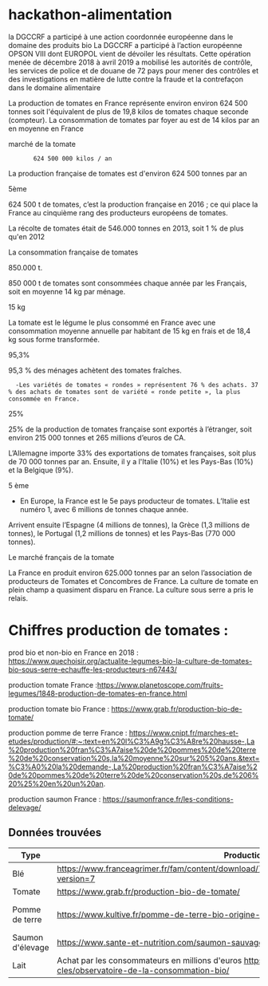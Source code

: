 # hackathon-alimentation
la DGCCRF a participé à une action coordonnée européenne dans le domaine des produits bio
La DGCCRF a participé à l’action européenne OPSON VIII dont EUROPOL vient de dévoiler les résultats. Cette opération menée de décembre 2018 à avril 2019 a mobilisé les autorités de contrôle, les services de police et de douane de 72 pays pour mener des contrôles et des investigations en matière de lutte contre la fraude et la contrefaçon dans le domaine alimentaire

La production de tomates en France représente environ environ 624 500 tonnes soit l'équivalent de plus de 19,8 kilos de tomates chaque seconde (compteur). La consommation de tomates par foyer au est de 14 kilos par an en moyenne en France

 marché de la tomate 


           624 500 000 kilos / an
La production française de tomates est d'environ 624 500 tonnes par an

 

5ème

624 500 t de tomates, c’est la production française en 2016 ; ce qui place la France au cinquième rang des producteurs européens de tomates.



La récolte de tomates était de 546.000 tonnes en 2013, soit 1 % de plus qu'en 2012

 

 

La consommation française de tomates

 

850.000 t.


850 000 t de tomates sont consommées chaque année par les Français, soit en moyenne 14 kg par ménage.
 

 15 kg

La tomate est le légume le plus consommé en France avec une consommation moyenne annuelle par habitant de 15 kg en frais et de 18,4 kg sous forme transformée.

95,3%

95,3 % des ménages achètent des tomates fraîches.



      -Les variétés de tomates « rondes » représentent 76 % des achats. 37 % des achats de tomates sont de variété « ronde petite », la plus consommée en France. 

 



25%

25% de la production de tomates française sont exportés  à l’étranger, soit environ 215 000 tonnes et  265 millions d’euros de CA. 



 L’Allemagne importe 33% des exportations de tomates françaises, soit plus de 70 000 tonnes par an. Ensuite, il y a l'Italie (10%) et les Pays-Bas (10%) et la Belgique (9%).

 

5 ème

   - En Europe, la France est le 5e pays producteur de tomates. L’Italie est numéro 1, avec 6 millions de tonnes chaque année.



Arrivent ensuite l’Espagne (4 millions de tonnes), la Grèce (1,3 millions de tonnes), le Portugal (1,2 millions de tonnes) et les Pays-Bas (770 000 tonnes).

 

Le marché français de la tomate





La France en produit environ 625.000 tonnes par an selon l’association de producteurs de Tomates et Concombres de France.  La culture de tomate en plein champ a quasiment disparu en France. La culture sous serre a pris le relais.

# Chiffres production de tomates :

prod bio et non-bio en France en 2018 : https://www.quechoisir.org/actualite-legumes-bio-la-culture-de-tomates-bio-sous-serre-echauffe-les-producteurs-n67443/


production tomate France :https://www.planetoscope.com/fruits-legumes/1848-production-de-tomates-en-france.html

production tomate bio France : https://www.grab.fr/production-bio-de-tomate/

production pomme de terre France : https://www.cnipt.fr/marches-et-etudes/production/#:~:text=en%20l%C3%A9g%C3%A8re%20hausse-,La%20production%20fran%C3%A7aise%20de%20pommes%20de%20terre%20de%20conservation%20s,la%20moyenne%20sur%205%20ans.&text=%C3%A0%20la%20demande-,La%20production%20fran%C3%A7aise%20de%20pommes%20de%20terre%20de%20conservation%20s,de%206%20%25%20en%20un%20an.

production saumon France : https://saumonfrance.fr/les-conditions-delevage/


## Données trouvées

| Type | Production AB en France | Consommation en France | Export |
| -------- | ------- | -------- | ------- |
| Blé | https://www.franceagrimer.fr/fam/content/download/70469/document/FICHE_FILIERE_CEREALES_BIO_2023.pdf?version=7 |https://www.intercereales.com/la-filiere-ble-farine-pain-biscuits-et-biscottes-en-chiffres#:~:text=En%20France%2C%20on%20en%20%C3%A9value,5%2C7%20kg%2Fpersonne. | https://www.pleinchamp.com/actualite/chute-des-exportations-de-ble-francais-la-russie-prend-le-dessus-avec-un-nouveau-record| 
| Tomate |https://www.grab.fr/production-bio-de-tomate/ | | |  
| Pomme de terre | https://www.kultive.fr/pomme-de-terre-bio-origine-france/|https://www.lespommesdeterre.com/chiffres-cles/#:~:text=Aujourd'hui%2C%20malgr%C3%A9%20une%20consommation,production%20des%20jardins%2C%20restauration). |https://www.portail-ie.fr/univers/enjeux-de-puissances-et-geoeconomie/2023/pomme-de-terre-la-france-saura-t-elle-prendre-le-tournant/#:~:text=Comp%C3%A9titivit%C3%A9%20de%20la%20France%20en,pour%20563%20millions%20d'euros. | 
| Saumon d'élevage |https://www.sante-et-nutrition.com/saumon-sauvage-bio/ | | | 
| Lait | Achat par les consommateurs en millions d'euros https://www.agencebio.org/vos-outils/les-chiffres-cles/observatoire-de-la-consommation-bio/ | | https://www.produire-bio.fr/wp-content/uploads/2019/06/ETUDE_Filieres-lait-bio-en-Europe_oct2017_IDELE_DEE-482.pdf | 
